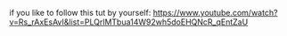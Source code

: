 if you like to follow this tut by yourself:
https://www.youtube.com/watch?v=Rs_rAxEsAvI&list=PLQrlMTbua14W92wh5doEHQNcR_qEntZaU